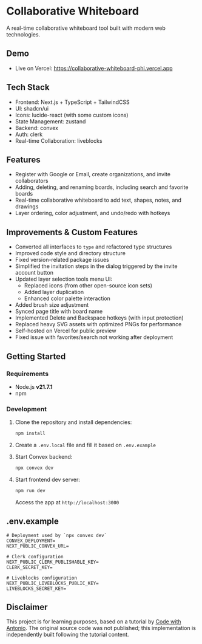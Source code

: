 # Collaborative Whiteboard

A real-time collaborative whiteboard tool built with modern web technologies.

## Demo

- Live on Vercel: https://collaborative-whiteboard-phi.vercel.app

## Tech Stack

- Frontend: Next.js + TypeScript + TailwindCSS  
- UI: shadcn/ui  
- Icons: lucide-react (with some custom icons)  
- State Management: zustand  
- Backend: convex  
- Auth: clerk  
- Real-time Collaboration: liveblocks  

## Features

- Register with Google or Email, create organizations, and invite collaborators  
- Adding, deleting, and renaming boards, including search and favorite boards  
- Real-time collaborative whiteboard to add text, shapes, notes, and drawings  
- Layer ordering, color adjustment, and undo/redo with hotkeys

## Improvements & Custom Features

- Converted all interfaces to `type` and refactored type structures  
- Improved code style and directory structure  
- Fixed version-related package issues  
- Simplified the invitation steps in the dialog triggered by the invite account button
- Updated layer selection tools menu UI:
  - Replaced icons (from other open-source icon sets)
  - Added layer duplication  
  - Enhanced color palette interaction  
- Added brush size adjustment  
- Synced page title with board name  
- Implemented Delete and Backspace hotkeys (with input protection) 
- Replaced heavy SVG assets with optimized PNGs for performance 
- Self-hosted on Vercel for public preview  
- Fixed issue with favorites/search not working after deployment

## Getting Started

### Requirements

- Node.js **v21.7.1**
- npm

### Development

1. Clone the repository and install dependencies:

   ```bash
   npm install
   ```

2. Create a `.env.local` file and fill it based on `.env.example`

3. Start Convex backend:

   ```bash
   npx convex dev
   ```

4. Start frontend dev server:

   ```bash
   npm run dev
   ```

   Access the app at `http://localhost:3000`

## .env.example

```env
# Deployment used by `npx convex dev`
CONVEX_DEPLOYMENT=
NEXT_PUBLIC_CONVEX_URL=

# Clerk configuration
NEXT_PUBLIC_CLERK_PUBLISHABLE_KEY=
CLERK_SECRET_KEY=

# Liveblocks configuration
NEXT_PUBLIC_LIVEBLOCKS_PUBLIC_KEY=
LIVEBLOCKS_SECRET_KEY=
```

## Disclaimer

This project is for learning purposes, based on a tutorial by [Code with Antonio](https://www.youtube.com/@codewithantonio). The original source code was not published; this implementation is independently built following the tutorial content.
